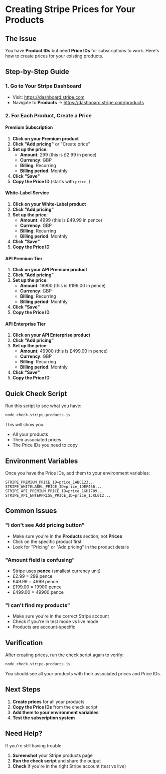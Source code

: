 # Creating Stripe Prices for Your Products

## The Issue
You have **Product IDs** but need **Price IDs** for subscriptions to work. Here's how to create prices for your existing products.

## Step-by-Step Guide

### 1. Go to Your Stripe Dashboard
- Visit: https://dashboard.stripe.com
- Navigate to **Products** → https://dashboard.stripe.com/products

### 2. For Each Product, Create a Price

#### Premium Subscription
1. **Click on your Premium product**
2. **Click "Add pricing"** or "Create price"
3. **Set up the price**:
   - **Amount**: 299 (this is £2.99 in pence)
   - **Currency**: GBP
   - **Billing**: Recurring
   - **Billing period**: Monthly
4. **Click "Save"**
5. **Copy the Price ID** (starts with `price_`)

#### White-Label Service
1. **Click on your White-Label product**
2. **Click "Add pricing"**
3. **Set up the price**:
   - **Amount**: 4999 (this is £49.99 in pence)
   - **Currency**: GBP
   - **Billing**: Recurring
   - **Billing period**: Monthly
4. **Click "Save"**
5. **Copy the Price ID**

#### API Premium Tier
1. **Click on your API Premium product**
2. **Click "Add pricing"**
3. **Set up the price**:
   - **Amount**: 19900 (this is £199.00 in pence)
   - **Currency**: GBP
   - **Billing**: Recurring
   - **Billing period**: Monthly
4. **Click "Save"**
5. **Copy the Price ID**

#### API Enterprise Tier
1. **Click on your API Enterprise product**
2. **Click "Add pricing"**
3. **Set up the price**:
   - **Amount**: 49900 (this is £499.00 in pence)
   - **Currency**: GBP
   - **Billing**: Recurring
   - **Billing period**: Monthly
4. **Click "Save"**
5. **Copy the Price ID**

## Quick Check Script

Run this script to see what you have:

```bash
node check-stripe-products.js
```

This will show you:
- All your products
- Their associated prices
- The Price IDs you need to copy

## Environment Variables

Once you have the Price IDs, add them to your environment variables:

```env
STRIPE_PREMIUM_PRICE_ID=price_1ABC123...
STRIPE_WHITELABEL_PRICE_ID=price_1DEF456...
STRIPE_API_PREMIUM_PRICE_ID=price_1GHI789...
STRIPE_API_ENTERPRISE_PRICE_ID=price_1JKL012...
```

## Common Issues

### "I don't see Add pricing button"
- Make sure you're in the **Products** section, not **Prices**
- Click on the specific product first
- Look for "Pricing" or "Add pricing" in the product details

### "Amount field is confusing"
- Stripe uses **pence** (smallest currency unit)
- £2.99 = 299 pence
- £49.99 = 4999 pence
- £199.00 = 19900 pence
- £499.00 = 49900 pence

### "I can't find my products"
- Make sure you're in the correct Stripe account
- Check if you're in test mode vs live mode
- Products are account-specific

## Verification

After creating prices, run the check script again to verify:

```bash
node check-stripe-products.js
```

You should see all your products with their associated prices and Price IDs.

## Next Steps

1. **Create prices** for all your products
2. **Copy the Price IDs** from the check script
3. **Add them to your environment variables**
4. **Test the subscription system**

## Need Help?

If you're still having trouble:
1. **Screenshot** your Stripe products page
2. **Run the check script** and share the output
3. **Check** if you're in the right Stripe account (test vs live) 